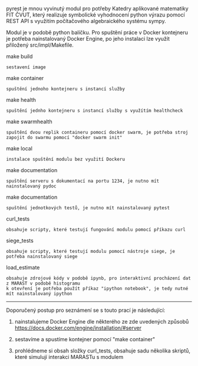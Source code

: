 pyrest je mnou vyvinutý modul pro potřeby Katedry aplikované matematiky FIT ČVUT, který realizuje symbolické vyhodnocení python výrazu pomocí REST API s využitím počítačového algebraického systému sympy.  

Modul je v podobě python balíčku.
Pro spuštění práce v Docker kontejneru je potřeba nainstalovaný Docker Engine, po jeho instalaci lze využít přiložený src/impl/Makefile.

make build

	sestavení image

make container

	spuštění jednoho kontejneru s instancí služby

make health

	spuštění jednho kontejneru s instancí služby s využítím healthcheck

make swarmhealth

	spuštění dvou replik containeru pomocí docker swarm, je potřeba stroj zapojit do swarmu pomocí "docker swarm init"

make local 

	instalace spuštění modulu bez využití Dockeru 

make documentation

	spuštění serveru s dokumentací na portu 1234, je nutno mít nainstalovaný pydoc

make documentation
	
	spuštění jednotkových testů, je nutno mít nainstalovaný pytest

curl_tests

	obsahuje scripty, které testují fungování modulu pomocí příkazu curl 

siege_tests

	obsahuje scripty, které testují modulu pomocí nástroje siege, je potřeba nainstalovaný siege

load_estimate

	obsahuje zdrojové kódy v podobě ipynb, pro interaktivní procházení dat z MARAST v podobě histogramu
	k otevření je potřeba použít příkaz "ipython notebook", je tedy nutné mít nainstalovaný ipython


--------------------------------
Doporučený postup pro seznámení se s touto prací je následující:

1. nainstalujeme Docker Engine dle některého ze zde uvedených způsobů https://docs.docker.com/engine/installation/#server

2. sestavíme a spustíme kontejner pomocí "make container"

3. prohlédneme si obsah složky curl_tests, obsahuje sadu několika skriptů, které simulují interakci MARASTu s modulem

